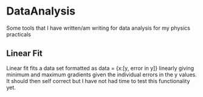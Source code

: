 # DataAnalysis
Some tools that I have written/am writing for data analysis for my physics practicals
## Linear Fit
Linear fit fits a data set formatted as data = {x:[y, error in y]} linearly giving minimum and maximum gradients given the individual errors in the y values. It should then self correct but I have not had time to test this functionality yet.
